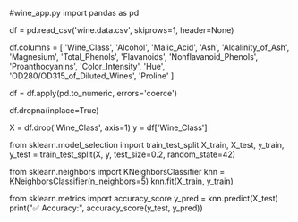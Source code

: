 #wine_app.py
import pandas as pd


df = pd.read_csv('wine.data.csv', skiprows=1, header=None)

df.columns = [
    'Wine_Class', 'Alcohol', 'Malic_Acid', 'Ash', 'Alcalinity_of_Ash', 'Magnesium',
    'Total_Phenols', 'Flavanoids', 'Nonflavanoid_Phenols', 'Proanthocyanins',
    'Color_Intensity', 'Hue', 'OD280/OD315_of_Diluted_Wines', 'Proline'
]

df = df.apply(pd.to_numeric, errors='coerce')


df.dropna(inplace=True)

X = df.drop('Wine_Class', axis=1)
y = df['Wine_Class']


from sklearn.model_selection import train_test_split
X_train, X_test, y_train, y_test = train_test_split(X, y, test_size=0.2, random_state=42)


from sklearn.neighbors import KNeighborsClassifier
knn = KNeighborsClassifier(n_neighbors=5)
knn.fit(X_train, y_train)


from sklearn.metrics import accuracy_score
y_pred = knn.predict(X_test)
print("✅ Accuracy:", accuracy_score(y_test, y_pred))
